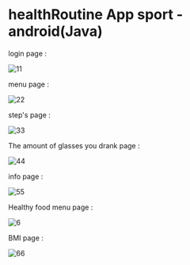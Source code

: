 # healthRoutine App sport  -  android(Java) 

login page : 

![11](https://user-images.githubusercontent.com/59862302/175310023-79fb4fbf-1114-4d51-8774-4e79f1ed8ed4.jpg)                                                           

menu page :
                                                           
![22](https://user-images.githubusercontent.com/59862302/175310061-6d2265ea-a127-4ccb-b0d3-b95bae1b5f21.jpg)

step's page :

![33](https://user-images.githubusercontent.com/59862302/175310094-94a0f65c-357d-4a76-88b3-40cfd91e7e75.jpg)
                                                                                                               
The amount of glasses you drank page :
                                                           
![44](https://user-images.githubusercontent.com/59862302/175310146-14c5bb87-02e7-4554-b750-6e842bd073d3.jpg)

info page :
                                                           
![55](https://user-images.githubusercontent.com/59862302/175310192-243077e3-bf4b-4080-9202-fb05e5ea9b25.jpg)

Healthy food menu page :                                                                                                             
                                             
![6](https://user-images.githubusercontent.com/59862302/174892506-47324dc4-168f-41a3-97e6-5004e1efc3e8.jpg)
  
BMI page :
                                                                                                                  
![66](https://user-images.githubusercontent.com/59862302/175310281-52ac696c-24de-4cc9-922d-3bce96d4f836.jpg)
                          
